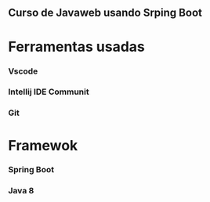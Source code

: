 ## Curso de Javaweb usando Srping Boot

# Ferramentas usadas

### Vscode
### Intellij IDE Communit
### Git

# Framewok
### Spring Boot
### Java 8
